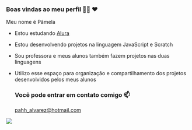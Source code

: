 ### Boas vindas ao meu perfil 👩‍🏫 ❤️

Meu nome é Pâmela

- Estou estudando [Alura](https://www.alura.com.br)
- Estou desenvolvendo projetos na linguagem JavaScript e Scratch
- Sou professora e meus alunos também fazem projetos nas duas linguagens
- Utilizo esse espaço para organização e compartilhamento dos projetos desenvolvidos pelos meus alunos

  ### Você pode entrar em contato comigo 📫

  pahh_alvarez@hotmail.com

![]( https://media1.tenor.com/m/Q6rgr_3z9W0AAAAC/kiss.gif)
  
